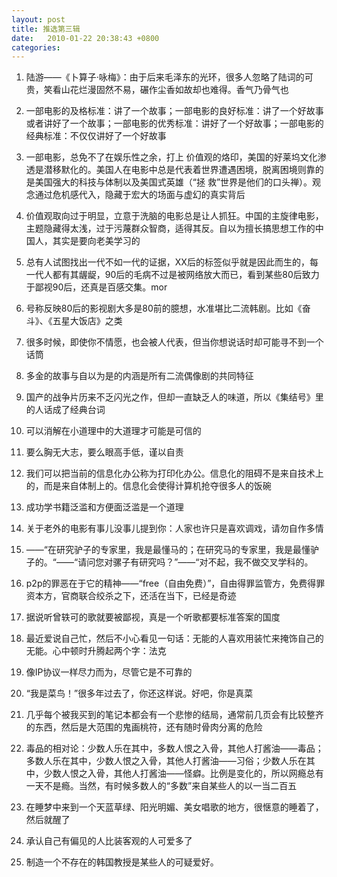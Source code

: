 ```yaml
---
layout: post
title: 推选第三辑
date:   2010-01-22 20:38:43 +0800
categories:
---
```

1.  陆游——《卜算子·咏梅》：由于后来毛泽东的光环，很多人忽略了陆词的可贵，笑看山花烂漫固然不易，碾作尘香如故却也难得。香气乃骨气也

2.  一部电影的及格标准：讲了一个故事；一部电影的良好标准：讲了一个好故事或者讲好了一个故事；一部电影的优秀标准：讲好了一个好故事；一部电影的经典标准：不仅仅讲好了一个好故事

3.  一部电影，总免不了在娱乐性之余，打上 价值观的烙印，美国的好莱坞文化渗透是潜移默化的。美国人在电影中总是代表着世界遭遇困境，脱离困境则靠的是美国强大的科技与体制以及美国式英雄（“拯 救”世界是他们的口头禅）。观念通过危机感代入，隐藏于宏大的场面与虚幻的真实背后

4.  价值观取向过于明显，立意于洗脑的电影总是让人抓狂。中国的主旋律电影，主题隐藏得太浅，过于污蔑群众智商，适得其反。自以为擅长搞思想工作的中国人，其实是要向老美学习的

5.  总有人试图找出一代不如一代的证据，XX后的标签似乎就是因此而生的，每一代人都有其龌龊，90后的毛病不过是被网络放大而已，看到某些80后致力于鄙视90后，还真是百感交集。mor

6.  号称反映80后的影视剧大多是80前的臆想，水准堪比二流韩剧。比如《奋斗》、《五星大饭店》之类

7.  很多时候，即使你不情愿，也会被人代表，但当你想说话时却可能寻不到一个话筒

8.  多金的故事与自以为是的内涵是所有二流偶像剧的共同特征

9.  国产的战争片历来不乏闪光之作，但却一直缺乏人的味道，所以《集结号》里的人话成了经典台词

10.  可以消解在小道理中的大道理才可能是可信的

11.  要么胸无大志，要么眼高手低，谨以自责

12.  我们可以把当前的信息化办公称为打印化办公。信息化的阻碍不是来自技术上的，而是来自体制上的。信息化会使得计算机抢夺很多人的饭碗

13.  成功学书籍泛滥和方便面泛滥是一个道理

14.  关于老外的电影有事儿没事儿提到你：人家也许只是喜欢调戏，请勿自作多情

15.  ——“在研究驴子的专家里，我是最懂马的；在研究马的专家里，我是最懂驴子的。“——“请问您对骡子有研究吗？”——“对不起，我不做交叉学科的。

16.  p2p的罪恶在于它的精神——“free（自由免费）”，自由得罪监管方，免费得罪资本方，官商联合绞杀之下，还活在当下，已经是奇迹

17.  据说听曾轶可的歌就要被鄙视，真是一个听歌都要标准答案的国度

18.  最近爱说自己忙，然后不小心看见一句话：无能的人喜欢用装忙来掩饰自己的无能。心中顿时升腾起两个字：法克

19.  像IP协议一样尽力而为，尽管它是不可靠的

20.  “我是菜鸟！”很多年过去了，你还这样说。好吧，你是真菜

21.  几乎每个被我买到的笔记本都会有一个悲惨的结局，通常前几页会有比较整齐的东西，然后是大范围的鬼画桃符，还有随时骨肉分离的危险

22.  毒品的相对论：少数人乐在其中，多数人恨之入骨，其他人打酱油——毒品；多数人乐在其中，少数人恨之入骨，其他人打酱油——习俗；少数人乐在其中，少数人恨之入骨，其他人打酱油——怪癖。比例是变化的，所以网瘾总有一天不是瘾。当然，有时候多数人的“多数”来自某些人的以一当二百五

23.  在睡梦中来到一个天蓝草绿、阳光明媚、美女唱歌的地方，很惬意的睡着了，然后就醒了

24.  承认自己有偏见的人比装客观的人可爱多了

25.  制造一个不存在的韩国教授是某些人的可疑爱好。
